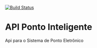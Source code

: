 [![Build Status](https://travis-ci.org/watilacosta/ponto-inteligente.svg?branch=master)](https://travis-ci.org/watilacosta/ponto-inteligente)

# API Ponto Inteligente
Api para o Sistema de Ponto Eletrônico

